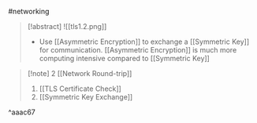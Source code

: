 #networking 
>[!abstract]
>![[tls1.2.png]]
>- Use [[Asymmetric Encryption]] to exchange a [[Symmetric Key]] for communication. [[Asymmetric Encryption]] is much more computing intensive compared to [[Symmetric Key]]

>[!note] 2 [[Network Round-trip]]
>1. [[TLS Certificate Check]]
>2. [[Symmetric Key Exchange]]

^aaac67


